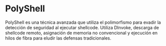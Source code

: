 # PolyShell
PolyShell es una técnica avanzada que utiliza el polimorfismo para evadir la detección de seguridad al ejecutar shellcode. Utiliza DInvoke, descarga de shellcode remoto, asignación de memoria no convencional y ejecución en hilos de fibra para eludir las defensas tradicionales.
